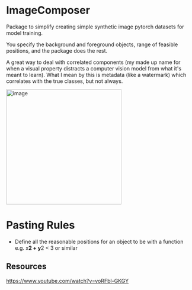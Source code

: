 # ImageComposer
Package to simplify creating simple synthetic image pytorch datasets for model training. 

You specify the background and foreground objects, range of feasible positions, and the package does the rest.

A great way to deal with correlated components (my made up name for when a visual property distracts a computer vision model from what it's meant to learn). What I mean by this is metadata (like a watermark) which correlates with the true classes, but not always. 

<img width="311" alt="image" src="https://user-images.githubusercontent.com/47161914/188951951-1799e8fa-a011-4f48-9b11-ec9e3bb71282.png">

# Pasting Rules

* Define all the reasonable positions for an object to be with a function e.g. x**2 + y**2 < 3 or similar

## Resources 

https://www.youtube.com/watch?v=voRFbl-GKGY


